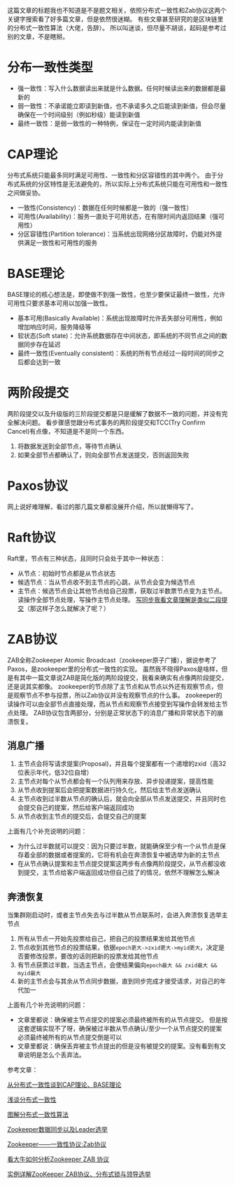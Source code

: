 这篇文章的标题我也不知道是不是题文相关，依照分布式一致性和Zab协议这两个关键字搜索看了好多篇文章，但是依然很迷糊。
有些文章甚至研究的是区块链里的分布式一致性算法（大佬，告辞）。
所以叫迷谈，但尽量不胡谈，起码是参考过别的文章，不是瞎掰。

# 分布一致性类型
+ 强一致性：写入什么数据读出来就是什么数据。任何时候读出来的数据都是最新的
+ 弱一致性：不承诺能立即读到新值，也不承诺多久之后能读到新值，但会尽量确保在一个时间级别（例如秒级）能读到新值
+ 最终一致性：是弱一致性的一种特例，保证在一定时间内能读到新值

# CAP理论
分布式系统只能最多同时满足可用性、一致性和分区容错性的其中两个。
由于分布式系统的分区特性是无法避免的，所以实际上分布式系统只能在可用性和一致性之间做妥协。

+ 一致性(Consistency)：数据在任何时候都是一致的（强一致性）
+ 可用性(Availability)：服务一直处于可用状态，在有限时间内返回结果（强可用性）
+ 分区容错性(Partition tolerance)：当系统出现网络分区故障时，仍能对外提供满足一致性和可用性的服务

# BASE理论
BASE理论的核心想法是，即使做不到强一致性，也至少要保证最终一致性，允许可用性只要求基本可用以加强一致性。

+ 基本可用(Basically Available)：系统出现故障时允许丢失部分可用性，例如增加响应时间，服务降级等
+ 软状态(Soft state)：允许系统数据存在中间状态，即系统的不同节点之间的数据同步存在延迟
+ 最终一致性(Eventually consistent)：系统的所有节点经过一段时间的同步之后都会达到一致

# 两阶段提交
两阶段提交以及升级版的三阶段提交都是只是缓解了数据不一致的问题，并没有完全解决问题。
看步骤感觉跟分布式事务的两阶段提交和TCC(Try Confirm Cancel)有点像，不知道是不是同一个东西。

1. 将数据发送到全部节点，等待节点确认
2. 如果全部节点都确认了，则向全部节点发送提交，否则返回失败

# Paxos协议
网上说好难理解，看过的那几篇文章都没展开介绍，所以就懒得写了。

# Raft协议
Raft里，节点有三种状态，且同时只会处于其中一种状态：

+ 从节点：初始时节点都是从节点状态
+ 候选节点：当从节点收不到主节点的心跳，从节点会变为候选节点
+ 主节点：候选节点会让其他节点给自己投票，获取过半数票节点变为主节点。
  读操作全部节点处理，写操作主节点处理。
  [写同步我看文章理解是类似二段提交](https://zhuanlan.51cto.com/art/201910/604122.htm)（那这样子怎么就解决了呢？）

# ZAB协议
ZAB全称Zookeeper Atomic Broadcast（zookeeper原子广播），据说参考了Paxos，是zookeeper里的分布式一致性的实现。
虽然我不晓得Paxos是啥样，但是有其中一篇文章说ZAB是简化版的两阶段提交，我看来确实有点像两阶段提交，还是说其实都像。
zookeeper的节点除了主节点和从节点以外还有观察节点，但是观察节点不参与投票，所以Zab协议并没有观察节点的什么事。
zookeeper的读操作可以由全部节点直接处理，而从节点和观察节点接受到写操作会转发给主节点处理。
ZAB协议包含两部分，分别是正常状态下的消息广播和异常状态下的崩溃恢复。

## 消息广播
1. 主节点会将写请求提案(Proposal)，并且每个提案都有一个递增的zxid（高32位表示年代，低32位自增）
2. 主节点对每个从节点都会有一个队列用来存放、异步投递提案，提高性能
3. 从节点收到提案后会把提案数据进行持久化，然后给主节点发送确认
4. 主节点收到过半数从节点的确认后，就会向全部从节点发送提交，并且同时也会提交自己的提案，然后给客户端返回成功
5. 从节点收到主节点的提交后，会提交自己的提案

上面有几个补充说明的问题：

+ 为什么过半数就可以提交：因为只要过半数，就能确保至少有一个从节点是保存着全部的数据或者提案的，它将有机会在奔溃恢复中被选举为新的主节点
+ 在从节点确认提案和主节点提交提案这两步有点像两阶段提交，从节点都没收到提交，主节点给客户端返回成功但自己挂了的情况，依然不理解怎么解决

## 奔溃恢复
当集群刚启动时，或者主节点失去与过半数从节点联系时，会进入奔溃恢复选举主节点

1. 所有从节点一开始先投票给自己，把自己的投票结果发给其他节点
2. 节点收到其他节点的投票结果，依据`epoch更大->zxid更大->myid更大`，决定是否要修改投票，要改的话则把新的投票发给其他节点
3. 有节点获票过半数，当选主节点，会使结果偏向`epoch最大 && zxid最大 && myid最大`
4. 新的主节点会与其余从节点同步数据，直到同步完成才接受请求，对自己的年代加一

上面有几个补充说明的问题：

+ 文章里都说：确保被主节点提交的提案必须最终被所有的从节点提交。
  但是按这套逻辑实现不了呀，确保被过半数从节点确认/至少一个从节点提交的提案必须最终被所有的从节点提交倒是可以
+ 文章里都说：确保丢弃被主节点提出的但是没有被提交的提案。没有看到有文章说明是怎么个丢弃法。

参考文章：

[从分布式一致性谈到CAP理论、BASE理论](https://www.cnblogs.com/xrq730/p/4944768.html)

[浅谈分布式一致性](http://airekans.github.io/cloud-computing/2016/10/26/intro-to-distributed-consensus)

[图解分布式一致性算法](https://zhuanlan.51cto.com/art/201910/604122.htm)

[Zookeeper数据同步以及Leader选举](http://javavipblog.com/2020/01/20/zookeeper/Zookeeper%E6%95%B0%E6%8D%AE%E5%90%8C%E6%AD%A5%E6%B5%81%E7%A8%8B/)

[Zookeeper——一致性协议:Zab协议](https://www.jianshu.com/p/2bceacd60b8a)

[看大牛如何分析Zookeeper ZAB 协议](https://juejin.im/post/5b924b0de51d450e9a2de615)

[实例详解ZooKeeper ZAB协议、分布式锁与领导选举](https://dbaplus.cn/news-141-1875-1.html)